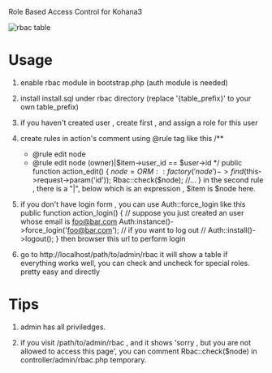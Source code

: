 Role Based Access Control for Kohana3

![rbac table](http://farm2.static.flickr.com/1300/4711754990_8c1e43829a.jpg)

Usage
=======
1) enable rbac module in bootstrap.php (auth module is needed)

2) install install.sql under rbac directory (replace '{table_prefix}' to your own table_prefix)

3) if you haven't created user , create first , and assign a role for this user

4) create rules in action's comment using @rule tag like this
	/**
	 * @rule edit node
	 * @rule edit node (owner)|$item->user_id == $user->id
	 */
	public function action_edit()
	{
		$node = ORM::factory('node')->find($this->request->param('id'));
		Rbac::check($node);
		//...
	}
in the second rule , there is a "|", below which is an expression , $item is $node here.

5) if you don't have login form , you can use Auth::force_login like this
	public function action_login()
	{
		// suppose you just created an user whose email is foo@bar.com 
		Auth:instance()->force_login('foo@bar.com'); 
		// if you want to log out 
		// Auth::install()->logout(); 
	}
then browser this url to perform login

6) go to http://localhost/path/to/admin/rbac
it will show a table if everything works well, you can check and uncheck for special roles. pretty easy and directly

Tips
======
1) admin has all priviledges.

2) if you visit /path/to/admin/rbac , and it shows 'sorry , but you are not allowed to access this page', you can comment Rbac::check($node) in controller/admin/rbac.php temporary.
